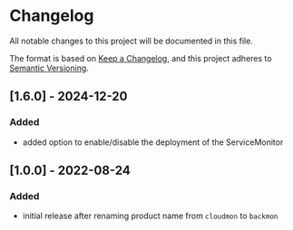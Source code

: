 # Changelog
All notable changes to this project will be documented in this file.

The format is based on [Keep a Changelog](https://keepachangelog.com/en/1.0.0/),
and this project adheres to [Semantic Versioning](https://semver.org/spec/v2.0.0.html).

## [1.6.0] - 2024-12-20
### Added
- added option to enable/disable the deployment of the ServiceMonitor

## [1.0.0] - 2022-08-24
### Added
- initial release after renaming product name from `cloudmon` to `backmon`